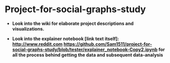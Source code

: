 # Project-for-social-graphs-study

* **Look into the wiki for elaborate project descriptions and visualizations.**



* **Look into the explainer notebook 
[link text itself]: http://www.reddit.com
https://github.com/Sam1511/project-for-social-graphs-study/blob/tester/explainer_notebook-Copy2.ipynb for all the process behind getting the data and subsequent data-analysis**

